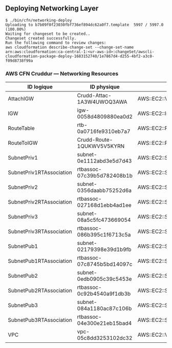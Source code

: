 
## Deploying Networking Layer
```
$ ./bin/cfn/networking-deploy
Uploading to b7b09f0f23030fbf736ef894dc62a0f7.template  5997 / 5997.0  (100.00%)
Waiting for changeset to be created..
Changeset created successfully. 
Run the following command to review changes:
aws cloudformation describe-change-set --change-set-name arn:aws:cloudformation:ca-central-1:<ur-aws-id>:changeSet/awscli-cloudformation-package-deploy-1683152740/1e7867d4-d255-4bf2-a3c0-f09d8738f99a
```

### AWS CFN Cruddur — Networking Resources

| ID logique | ID physique | Type | Statut | Module |
| --- | --- | --- | --- | --- |
| AttachIGW | Crudd-Attac-1A3W4UWOQ3AWA | AWS::EC2::VPCGatewayAttachment | CREATE_COMPLETE | - |
| IGW | igw-0058d4809880ea0d2 | AWS::EC2::InternetGateway | CREATE_COMPLETE | - |
| RouteTable | rtb-0a0716fe9310eb7a7 | AWS::EC2::RouteTable | CREATE_COMPLETE | - |
| RouteToIGW | Crudd-Route-1QUKWV5V5KYRN | AWS::EC2::Route | CREATE_COMPLETE | - |
| SubnetPriv1 | subnet-0e1112abd3e5d7d43 | AWS::EC2::Subnet | CREATE_COMPLETE | - |
| SubnetPriv1RTAssociation | rtbassoc-07c39b5d782408b1b | AWS::EC2::SubnetRouteTableAssociation | CREATE_COMPLETE | - |
| SubnetPriv2 | subnet-0356daabb75252d6a | AWS::EC2::Subnet | CREATE_COMPLETE | - |
| SubnetPriv2RTAssociation | rtbassoc-027168d1ebb4ad1ee | AWS::EC2::SubnetRouteTableAssociation | CREATE_COMPLETE | - |
| SubnetPriv3 | subnet-08a5c5fc473669054 | AWS::EC2::Subnet | CREATE_COMPLETE | - |
| SubnetPriv3RTAssociation | rtbassoc-086b395c1f6713c5a | AWS::EC2::SubnetRouteTableAssociation | CREATE_COMPLETE | - |
| SubnetPub1 | subnet-02179398e39d1b9fb | AWS::EC2::Subnet | CREATE_COMPLETE | - |
| SubnetPub1RTAssociation | rtbassoc-07c8745b5bd14097c | AWS::EC2::SubnetRouteTableAssociation | CREATE_COMPLETE | - |
| SubnetPub2 | subnet-0edb0905c39c5453e | AWS::EC2::Subnet | CREATE_COMPLETE | - |
| SubnetPub2RTAssociation | rtbassoc-0c92b4540a9f1db3b | AWS::EC2::SubnetRouteTableAssociation | CREATE_COMPLETE | - |
| SubnetPub3 | subnet-084a1180ac87c106b | AWS::EC2::Subnet | CREATE_COMPLETE | - |
| SubnetPub3RTAssociation | rtbassoc-04e300e21eb15bad4 | AWS::EC2::SubnetRouteTableAssociation | CREATE_COMPLETE | - |
| VPC | vpc-05c8dd3253102dc32 | AWS::EC2::VPC | CREATE_COMPLETE | - |